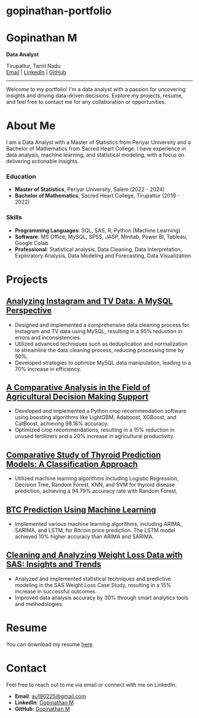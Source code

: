 # gopinathan-portfolio
# Gopinathan M

**Data Analyst**

Tirupattur, Tamil Nadu  
[Email](mailto:au190225@gmail.com) | [LinkedIn](https://www.linkedin.com/in/gopinathan-m/) | [GitHub](https://github.com/GOPINATHAN200249)

---

Welcome to my portfolio! I'm a data analyst with a passion for uncovering insights and driving data-driven decisions. Explore my projects, resume, and feel free to contact me for any collaboration or opportunities.
# About Me

I am a Data Analyst with a Master of Statistics from Periyar University and a Bachelor of Mathematics from Sacred Heart College. I have experience in data analysis, machine learning, and statistical modeling, with a focus on delivering actionable insights.

### Education
- **Master of Statistics**, Periyar University, Salem (2022 - 2024)
- **Bachelor of Mathematics**, Sacred Heart College, Tirupattur (2019 - 2022)

### Skills
- **Programming Languages**: SQL, SAS, R, Python (Machine Learning)
- **Software**: MS Office, MySQL, SPSS, JASP, Minitab, Power BI, Tableau, Google Colab
- **Professional**: Statistical analysis, Data Cleaning, Data Interpretation, Exploratory Analysis, Data Modeling and Forecasting, Data Visualization
# Projects

## [Analyzing Instagram and TV Data: A MySQL Perspective](https://github.com/GOPINATHAN200249/ANALYZING-INSTAGRAM-AND-TV-DATA-A-MYSQL-PERSPECTIVE)
- Designed and implemented a comprehensive data cleaning process for Instagram and TV data using MySQL, resulting in a 95% reduction in errors and inconsistencies.
- Utilized advanced techniques such as deduplication and normalization to streamline the data cleaning process, reducing processing time by 50%.
- Developed strategies to optimize MySQL data manipulation, leading to a 70% increase in efficiency.

## [A Comparative Analysis in the Field of Agricultural Decision Making Support](https://github.com/GOPINATHAN200249/A-COMPARATIVE-ANALYSIS-IN-THE-FIELD-OF-AGRICULTURAL-DECISION-MAKING-SUPPORT)
- Developed and implemented a Python crop recommendation software using boosting algorithms like LightGBM, Adaboost, XGBoost, and CatBoost, achieving 98.18% accuracy.
- Optimized crop recommendations, resulting in a 15% reduction in unused fertilizers and a 20% increase in agricultural productivity.

## [Comparative Study of Thyroid Prediction Models: A Classification Approach](https://github.com/GOPINATHAN200249/Comparative-study-of-thyroid-prediction-models-a-classification-approach)
- Utilized machine learning algorithms including Logistic Regression, Decision Tree, Random Forest, KNN, and SVM for thyroid disease prediction, achieving a 94.79% accuracy rate with Random Forest.

## [BTC Prediction Using Machine Learning](https://github.com/GOPINATHAN200249/BTC-prediction-using-mechine-learning-models)
- Implemented various machine learning algorithms, including ARIMA, SARIMA, and LSTM, for Bitcoin price prediction. The LSTM model achieved 10% higher accuracy than ARIMA and SARIMA.

## [Cleaning and Analyzing Weight Loss Data with SAS: Insights and Trends](https://github.com/GOPINATHAN200249/CLEANING-AND-ANALYZING-WEIGHT-LOSS-DATA-WITH-SAS-INSIGHTS-AND-TRENDS)
- Analyzed and implemented statistical techniques and predictive modeling in the SAS Weight Loss Case Study, resulting in a 15% increase in successful outcomes.
- Improved data analysis accuracy by 30% through smart analytics tools and methodologies.
# Resume

You can download my resume [here](https://drive.google.com/file/d/14HLhShFQ8JE6KAdvamyBSz8Vcyl7AIu1/view?usp=drive_link).
# Contact

Feel free to reach out to me via email or connect with me on LinkedIn.

- **Email**: [au190225@gmail.com](mailto:au190225@gmail.com)
- **LinkedIn**: [Gopinathan M](https://www.linkedin.com/in/gopinathan-m/)
- **GitHub**: [Gopinathan M](https://github.com/GOPINATHAN200249)
